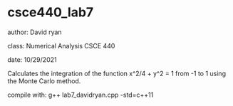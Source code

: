 # csce440_lab7

author: David ryan

class: Numerical Analysis CSCE 440

date: 10/29/2021

Calculates the integration of the 
function x^2/4 + y^2 = 1 from -1 to 1
using the Monte Carlo method.

compile with: g++ lab7_davidryan.cpp -std=c++11
